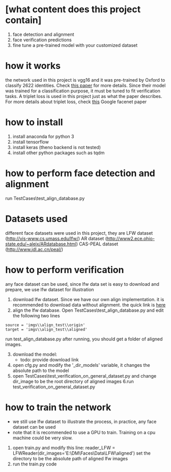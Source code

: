 
# [what content does this project contain]
1. face detection and alignment
2. face verification predictions
3. fine tune a pre-trained model with your customized dataset

# how it works
the network used in this project is vgg16 and it was pre-trained by Oxford to classify 2622 identities. Check [this paper](https://www.robots.ox.ac.uk/~vgg/publications/2015/Parkhi15/parkhi15.pdf) for more details. Since their model was trained for a classification purpose, it must be
tuned to fit verification tasks. A triplet loss is used in this project just as what the paper describes. For more details about triplet loss, check [this](https://arxiv.org/abs/1503.03832) Google facenet paper

# how to install
1. install anaconda for python 3
2. install tensorflow
3. install keras (theno backend is not tested)
4. install other python packages such as tqdm

# how to perform face detection and alignment
run TestCases\test_align_database.py

# Datasets used 
different face datasets were used in this project, they are
LFW dataset (http://vis-www.cs.umass.edu/lfw/)
AR dataset (http://www2.ece.ohio-state.edu/~aleix/ARdatabase.html)
CAS-PEAL dataset (http://www.jdl.ac.cn/peal/)

# how to perform verification
any face dataset can be used, since lfw data set is easy to download and prepare, we use lfw dataset for illustration
1. download lfw dataset. Since we have our own align implementation. it is recommended to download data without alignment. the quick link is [here](http://vis-www.cs.umass.edu/lfw/lfw.tgz)
2. align the lfw database. Open TestCases\test_align_database.py and edit the following two lines
```
source = 'imgs\\align_test\\origin'
target = 'imgs\\align_test\\aligned'
```
run test_align_database.py after running, you should get a folder of aligned images.

3. download the model:
	* todo: provide download link
4. open cfg.py and modify the '_dir_models' variable, it changes the absolute path to the model
5. open TestCases\test_verification_on_general_dataset.py and change dir_image to be the root directory of aligned images
6.run test_verification_on_general_dataset.py

# how to train the network
- we still use lfw dataset to illustrate the process, in practice, any face dataset can be used
- note that it is recommended to use a GPU to train. Training on a cpu machine could be very slow.

1. open train.py and modify this line:
	reader_LFW = LFWReader(dir_images='E:\\DM\\Faces\\Data\\LFW\\aligned')
	set the directory to be the absolute path of aligned lfw images
2. run the train.py code

